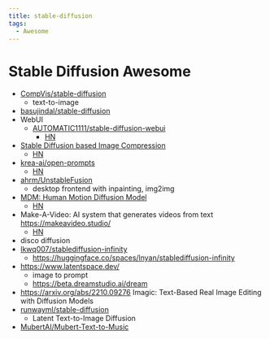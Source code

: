 ```yaml
---
title: stable-diffusion
tags:
  - Awesome
---
```


# Stable Diffusion Awesome

- [CompVis/stable-diffusion](https://github.com/CompVis/stable-diffusion)
  -  text-to-image
- [basujindal/stable-diffusion](https://github.com/basujindal/stable-diffusion)
- WebUI
  - [AUTOMATIC1111/stable-diffusion-webui](https://github.com/AUTOMATIC1111/stable-diffusion-webui)
    - [HN](https://news.ycombinator.com/item?id=32784181)
- [Stable Diffusion based Image Compression](https://matthias-buehlmann.medium.com/stable-diffusion-based-image-compresssion-6f1f0a399202)
  - [HN](https://news.ycombinator.com/item?id=32907494)
- [krea-ai/open-prompts](https://github.com/krea-ai/open-prompts)
  - [HN](https://news.ycombinator.com/item?id=32943224)
- [ahrm/UnstableFusion](https://github.com/ahrm/UnstableFusion)
  - desktop frontend with inpainting, img2img
- [MDM: Human Motion Diffusion Model](https://guytevet.github.io/mdm-page/)
  - [HN](https://news.ycombinator.com/item?id=33029522)
- Make-A-Video: AI system that generates videos from text https://makeavideo.studio/
  - [HN](https://news.ycombinator.com/item?id=33020181)
- disco diffusion
- [lkwq007/stablediffusion-infinity](https://github.com/lkwq007/stablediffusion-infinity)
  - https://huggingface.co/spaces/lnyan/stablediffusion-infinity
- https://www.latentspace.dev/
  - image to prompt
  - https://beta.dreamstudio.ai/dream
- https://arxiv.org/abs/2210.09276
  Imagic: Text-Based Real Image Editing with Diffusion Models
- [runwayml/stable-diffusion](https://github.com/runwayml/stable-diffusion)
  - Latent Text-to-Image Diffusion
- [MubertAI/Mubert-Text-to-Music](https://github.com/MubertAI/Mubert-Text-to-Music)
